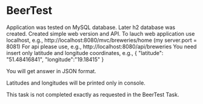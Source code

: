 # BeerTest
Application was tested on MySQL database. Later h2 database was created.
Created simple web version and API. 
To lauch web application use localhost, e.g., http://localhost:8080/mvc/breweries/home (my server.port = 8081)
For api please use, e.g., http://localhost:8080/api/breweries You need insert only latitude and longitude coordinates, e.g.,
{
	"latitude": "51.48416841",
	"longitude":"19.18415"
}

You will get answer in JSON format.

Latitudes and longitudes will be printed only in console. 

This task is not completed exactly as requested in the BeerTest Task. 

